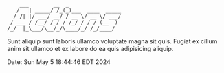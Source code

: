 ```
    ___        __  _
   /   | _____/ /_(_)___  ____  _____
  / /| |/ ___/ __/ / __ \/ __ \/ ___/
 / ___ / /__/ /_/ / /_/ / / / (__  )
/_/  |_\___/\__/_/\____/_/ /_/____/
```

Sunt aliquip sunt laboris ullamco voluptate magna sit quis.
Fugiat ex cillum anim sit ullamco et ex labore do ea quis adipisicing aliquip.

Date: Sun May  5 18:44:46 EDT 2024
